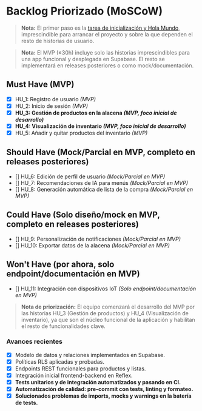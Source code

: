 # Backlog Priorizado (MoSCoW)

> **Nota:** El primer paso es la [tarea de inicialización y Hola Mundo](../../README.md), imprescindible para arrancar el proyecto y sobre la que dependen el resto de historias de usuario.

> **Nota:** El MVP (≤30h) incluye solo las historias imprescindibles para una app funcional y desplegada en Supabase. El resto se implementará en releases posteriores o como mock/documentación.

## Must Have (MVP)
- [X] HU_1: Registro de usuario *(MVP)*
- [X] HU_2: Inicio de sesión *(MVP)*
- [X] **HU_3: Gestión de productos en la alacena *(MVP, foco inicial de desarrollo)***
- [X] **HU_4: Visualización de inventario *(MVP, foco inicial de desarrollo)***
- [X] HU_5: Añadir y quitar productos del inventario *(MVP)*

## Should Have (Mock/Parcial en MVP, completo en releases posteriores)
- [] HU_6: Edición de perfil de usuario *(Mock/Parcial en MVP)*
- [] HU_7: Recomendaciones de IA para menús *(Mock/Parcial en MVP)*
- [] HU_8: Generación automática de lista de la compra *(Mock/Parcial en MVP)*

## Could Have (Solo diseño/mock en MVP, completo en releases posteriores)
- [] HU_9: Personalización de notificaciones *(Mock/Parcial en MVP)*
- [] HU_10: Exportar datos de la alacena *(Mock/Parcial en MVP)*

## Won't Have (por ahora, solo endpoint/documentación en MVP)
- [] HU_11: Integración con dispositivos IoT *(Solo endpoint/documentación en MVP)*

> **Nota de priorización:** El equipo comenzará el desarrollo del MVP por las historias HU_3 (Gestión de productos) y HU_4 (Visualización de inventario), ya que son el núcleo funcional de la aplicación y habilitan el resto de funcionalidades clave.

### Avances recientes
- [X] Modelo de datos y relaciones implementados en Supabase.
- [X] Políticas RLS aplicadas y probadas.
- [X] Endpoints REST funcionales para productos y listas.
- [X] Integración inicial frontend-backend en Reflex.
- [X] **Tests unitarios y de integración automatizados y pasando en CI.**
- [X] **Automatización de calidad: pre-commit con tests, linting y formateo.**
- [X] **Solucionados problemas de imports, mocks y warnings en la batería de tests.**